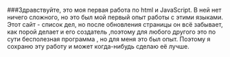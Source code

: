 ###Здравствуйте, это моя первая работа по html и JavaScript.
В ней нет ничего сложного, но это был мой первый опыт работы с этими языками.
Этот сайт - список дел, но после обновления страницы он всё забывает, как порой делает и его создатель
,поэтому для любого другого это по сути бесполезная программа , но для меня это был опыт.
Поэтому я сохраню эту работу и может когда-нибудь сделаю её лучше.
